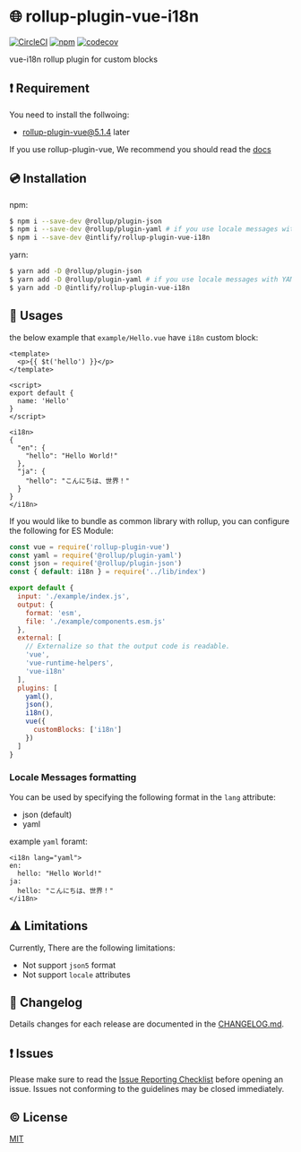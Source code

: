# :globe_with_meridians: rollup-plugin-vue-i18n

[![CircleCI](https://circleci.com/gh/intlify/rollup-plugin-vue-i18n.svg?style=svg)](https://circleci.com/gh/intlify/rollup-plugin-vue-i18n)
[![npm](https://img.shields.io/npm/v/@intlify/rollup-plugin-vue-i18n.svg)](https://www.npmjs.com/package/@intlify/rollup-plugin-vue-i18n)
[![codecov](https://codecov.io/gh/intlify/rollup-plugin-vue-i18n/branch/master/graph/badge.svg)](https://codecov.io/gh/intlify/rollup-plugin-vue-i18n)

vue-i18n rollup plugin for custom blocks


## :exclamation: Requirement

You need to install the follwoing:

- rollup-plugin-vue@5.1.4 later

If you use rollup-plugin-vue, We recommend you should read the [docs](https://rollup-plugin-vue.vuejs.org/)


## :cd: Installation

npm:
```bash
$ npm i --save-dev @rollup/plugin-json
$ npm i --save-dev @rollup/plugin-yaml # if you use locale messages with YAML format
$ npm i --save-dev @intlify/rollup-plugin-vue-i18n
```

yarn:
```bash
$ yarn add -D @rollup/plugin-json
$ yarn add -D @rollup/plugin-yaml # if you use locale messages with YAML format
$ yarn add -D @intlify/rollup-plugin-vue-i18n
```

## :rocket: Usages

the below example that `example/Hello.vue` have `i18n` custom block:

```vue
<template>
  <p>{{ $t('hello') }}</p>
</template>

<script>
export default {
  name: 'Hello'
}
</script>

<i18n>
{
  "en": {
    "hello": "Hello World!"
  },
  "ja": {
    "hello": "こんにちは、世界！"
  }
}
</i18n>
```

If you would like to bundle as common library with rollup, you can configure the following for ES Module:

```js
const vue = require('rollup-plugin-vue')
const yaml = require('@rollup/plugin-yaml')
const json = require('@rollup/plugin-json')
const { default: i18n } = require('../lib/index')

export default {
  input: './example/index.js',
  output: {
    format: 'esm',
    file: './example/components.esm.js'
  },
  external: [
    // Externalize so that the output code is readable.
    'vue',
    'vue-runtime-helpers',
    'vue-i18n'
  ],
  plugins: [
    yaml(),
    json(),
    i18n(),
    vue({
      customBlocks: ['i18n']
    })
  ]
}
```

### Locale Messages formatting

You can be used by specifying the following format in the `lang` attribute:

- json (default)
- yaml

example `yaml` foramt:

```vue
<i18n lang="yaml">
en:
  hello: "Hello World!"
ja:
  hello: "こんにちは、世界！"
</i18n>
```


## :warning: Limitations
Currently, There are the following limitations:

- Not support `json5` format 
- Not support `locale` attributes


## :scroll: Changelog
Details changes for each release are documented in the [CHANGELOG.md](https://github.com/intlify/rollup-plugin-vue-i18n/blob/master/CHANGELOG.md).


## :exclamation: Issues
Please make sure to read the [Issue Reporting Checklist](https://github.com/inlitify/rollup-plugin-vue-i18n/blob/master/.github/CONTRIBUTING.md#issue-reporting-guidelines) before opening an issue. Issues not conforming to the guidelines may be closed immediately.


## :copyright: License

[MIT](http://opensource.org/licenses/MIT)
